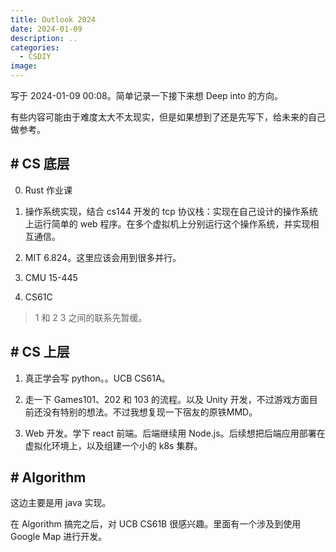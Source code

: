 ```yaml
---
title: Outlook 2024
date: 2024-01-09
description: ..
categories: 
  - CSDIY
image: 
---
```


写于 2024-01-09 00:08。简单记录一下接下来想 Deep into 的方向。

有些内容可能由于难度太大不太现实，但是如果想到了还是先写下，给未来的自己做参考。

## # CS 底层

0. Rust 作业课

1. 操作系统实现，结合 cs144 开发的 tcp 协议栈：实现在自己设计的操作系统上运行简单的 web 程序。在多个虚拟机上分别运行这个操作系统，并实现相互通信。

2. MIT 6.824。这里应该会用到很多并行。

3. CMU 15-445

4. CS61C

> 1 和 2 3 之间的联系先暂缓。


## # CS 上层

1. 真正学会写 python。。UCB CS61A。

2. 走一下 Games101、202 和 103 的流程。以及 Unity 开发，不过游戏方面目前还没有特别的想法。不过我想复现一下宿友的原铁MMD。

3. Web 开发。学下 react 前端。后端继续用 Node.js。后续想把后端应用部署在虚拟化环境上，以及组建一个小的 k8s 集群。


## # Algorithm

这边主要是用 java 实现。

在 Algorithm 搞完之后，对 UCB CS61B 很感兴趣。里面有一个涉及到使用 Google Map 进行开发。

